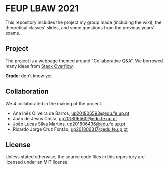 # FEUP LBAW 2021

This repository includes the project my group made (including the wiki), the
theoretical classes' slides, and some questions from the previous years' exams.

## Project

The project is a webpage themed around "Collaborative Q&A". We borrowed many
ideas from [Stack Overflow](https://stackoverflow.com/).

**Grade:** don't know yet

## Collaboration

We 4 collaborated in the making of the project.

- Ana Inês Oliveira de Barros, up201806593@edu.fe.up.pt
- João de Jesus Costa, up201806560@edu.fe.up.pt
- João Lucas Silva Martins, up201806436@edu.fe.up.pt
- Ricardo Jorge Cruz Fontão, up201806317@edu.fe.up.pt

## License

Unless stated otherwise, the source code files in this repository are licensed
under an MIT license.
